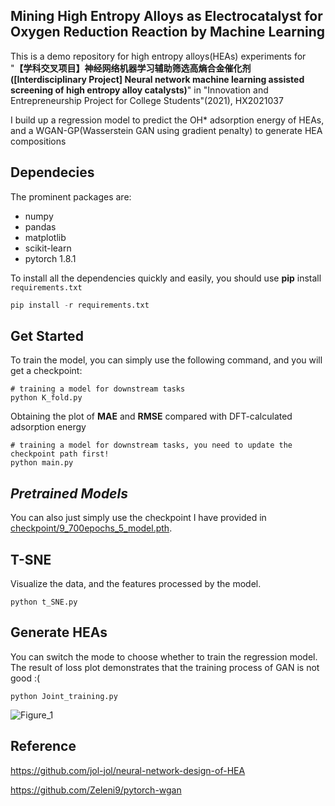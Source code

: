 ## Mining High Entropy Alloys as Electrocatalyst for Oxygen Reduction Reaction by Machine Learning
This is a demo repository for high entropy alloys(HEAs) experiments for "<b>【学科交叉项目】神经网络机器学习辅助筛选高熵合金催化剂(\[Interdisciplinary Project\] Neural network machine learning assisted screening of high entropy alloy catalysts)</b>" in "Innovation and Entrepreneurship Project for College Students"(2021), HX2021037

I build up a regression model to predict the OH* adsorption energy of HEAs, and a WGAN-GP(Wasserstein GAN using gradient penalty) to generate HEA compositions


## Dependecies
The prominent packages are:
* numpy
* pandas
* matplotlib
* scikit-learn
* pytorch 1.8.1

To install all the dependencies quickly and easily, you should use __pip__ install `requirements.txt`
```python
pip install -r requirements.txt
```


## Get Started
To train the model, you can simply use the following command, and you will get a checkpoint:
```
# training a model for downstream tasks
python K_fold.py
```

Obtaining the plot of __MAE__ and __RMSE__ compared with DFT-calculated adsorption energy

```
# training a model for downstream tasks, you need to update the checkpoint path first! 
python main.py
```

*Pretrained Models*
 ---
You can also just simply use the checkpoint I have provided in <a href="HEA_selection/checkpoint/9_700epochs_5_model.pth">checkpoint/9_700epochs_5_model.pth</a>.


## T-SNE
Visualize the data, and the features processed by the model. 
```
python t_SNE.py
```

## Generate HEAs
You can switch the mode to choose whether to train the regression model. The result of loss plot demonstrates that the training process of GAN is not good :(
```
python Joint_training.py
```

![Figure_1](https://user-images.githubusercontent.com/71449089/161955711-a5e78e40-a2df-4e1f-8768-3045bf9f8024.png)


## Reference
https://github.com/jol-jol/neural-network-design-of-HEA

https://github.com/Zeleni9/pytorch-wgan

